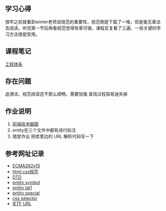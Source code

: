 ## 学习心得
很早之前就看到winter老师说规范的重要性，规范倒是下载了一堆，但是毫无章法去阅读。听完第一节后再看规范觉得有章可循，课程反复看了三遍，一些关键的学习方法很是受用。
## 课程笔记
[工程体系](https://www.yuque.com/yangxiaomie/zu16ge/amplog)
## 存在问题
追溯法、规范阅读还不那么顺畅，需要加强
查找过程容易迷失掉
## 作业说明
1. [前端技术脑图](https://github.com/wanni-yang/Frontend-01-Template/blob/master/week01/%E5%89%8D%E7%AB%AF%E6%8A%80%E6%9C%AF.xmind)
2. entity在三个文件中都有进行标注
3. 随堂作业
把库里边的 URL 解析代码写一下

## 参考网址记录
- [ECMA262v10](https://www.ecma-international.org/ecma-262/10.0/index.html)
- [html css规范](https://www.w3.org/TR/)
- [DTD](https://www.w3.org/TR/html4/strict.dtd)
- [entity symbol](https://www.w3.org/TR/html4/HTMLsymbol.ent)
- [entity lat1](https://www.w3.org/TR/html4/HTMLlat1.ent)
- [entity special](https://www.w3.org/TR/html4/HTMLspecial.ent)
- [css selector](https://www.w3.org/TR/2018/REC-selectors-3-20181106/)
- [IETF URL](https://tools.ietf.org/)